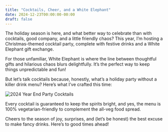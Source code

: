 ```yaml
---
title: "Cocktails, Cheer, and a White Elephant"
date: 2024-12-23T00:00:00-00:00
draft: false
---
```


The holiday season is here, and what better way to celebrate than with cocktails, good company, and a little friendly chaos? This year, I’m hosting a Christmas-themed cocktail party, complete with festive drinks and a White Elephant gift exchange.  

For those unfamiliar, White Elephant is where the line between thoughtful gifts and hilarious chaos blurs delightfully. It’s the perfect way to keep things unpredictable and fun!  

But let’s talk cocktails because, honestly, what’s a holiday party without a killer drink menu? Here’s what I’ve crafted this time:  

![2024 Year End Party Cocktails](/2024_year_end_drinks.jpg)

Every cocktail is guaranteed to keep the spirits bright, and yes, the menu is 100% vegetarian-friendly to complement the all-veg food spread.  

Cheers to the season of joy, surprises, and (let’s be honest) the best excuse to make fancy drinks. Here’s to good times ahead!  
